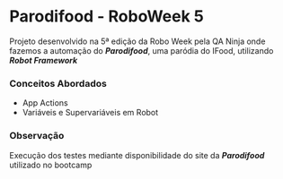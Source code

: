 # Parodifood - RoboWeek 5
Projeto desenvolvido na 5ª edição da Robo Week pela QA Ninja onde fazemos a automação do ***Parodifood***, uma paródia do IFood, utilizando ***Robot Framework***

### Conceitos Abordados

- App Actions
- Variáveis e Supervariáveis em Robot

### Observação

Execução dos testes mediante disponibilidade do site da ***Parodifood*** utilizado no bootcamp
